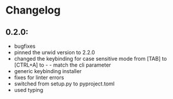 # Changelog

## 0.2.0:
- bugfixes
- pinned the urwid version to 2.2.0
- changed the keybinding for case sensitive mode from [TAB] to [CTRL+A] to - - match the cli parameter
- generic keybinding installer
- fixes for linter errors
- switched from setup.py to pyproject.toml
- used typing
